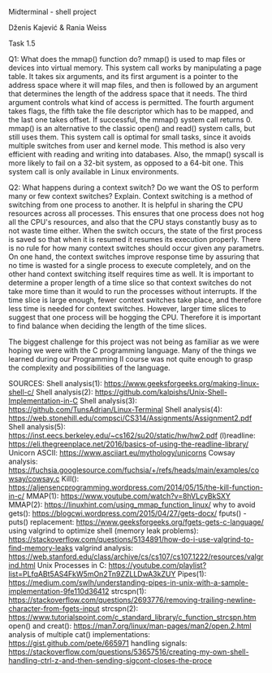Midterminal - shell project



Dženis Kajević & Rania Weiss

Task 1.5

Q1: What does the mmap() function do?
mmap() is used to map files or devices into virtual memory. This system call works by manipulating a page table. It takes six arguments, and its first argument is a pointer to the address space where it will map files, and then is followed by an argument that determines the length of the address space that it needs. The third argument controls what kind of access is permitted. The fourth argument takes flags, the fifth take the file descriptor which has to be mapped, and the last one takes offset. If successful, the mmap() system call returns 0. mmap() is an alternative to the classic open() and read() system calls, but still uses them. This system call is optimal for small tasks, since it avoids multiple switches from user and kernel mode. This method is also very efficient with reading and writing into databases. Also, the mmap() syscall is more likely to fail on a 32-bit system, as opposed to a 64-bit one. This system call is only available in Linux environments.

Q2: What happens during a context switch? Do we want the OS to perform many or few context
switches? Explain.
Context switching is a method of switching from one process to another. It is helpful in sharing the CPU resources across all processes. This ensures that one process does not hog all the CPU's resources, and also that the CPU stays constantly busy as to not waste time either. When the switch occurs, the state of the first process is saved so that when it is resumed it resumes its execution properly.
There is no rule for how many context switches should occur given any parametrs. On one hand, the context switches improve response time by assuring that no time is wasted for a single process to execute completely, and on the other hand context switching itself requires time as well. It is important to determine a proper length of a time slice so that context switches do not take more time than it would to run the processes without interrupts. If the time slice is large enough, fewer context switches take place, and therefore less time is needed for context switches. However, larger time slices to suggest that one process will be hogging the CPU. Therefore it is important to find balance when deciding the length of the time slices.

The biggest challenge for this project was not being as familiar as we were hoping we were with the C programming language. Many of the things we learned during our Programming II course was not quite enough to grasp the complexity and possibilities of the language.

SOURCES:
Shell analysis(1): https://www.geeksforgeeks.org/making-linux-shell-c/
Shell analysis(2): https://github.com/kalpishs/Unix-Shell-Implementation-in-C
Shell analysis(3): https://github.com/TunsAdrian/Linux-Terminal
Shell analysis(4): https://web.stonehill.edu/compsci/CS314/Assignments/Assignment2.pdf
Shell analysis(5): https://inst.eecs.berkeley.edu/~cs162/su20/static/hw/hw2.pdf
(l)readline: https://eli.thegreenplace.net/2016/basics-of-using-the-readline-library/
Unicorn ASCII: https://www.asciiart.eu/mythology/unicorns
Cowsay analysis: https://fuchsia.googlesource.com/fuchsia/+/refs/heads/main/examples/cowsay/cowsay.c
Kill(): https://aljensencprogramming.wordpress.com/2014/05/15/the-kill-function-in-c/
MMAP(1): https://www.youtube.com/watch?v=8hVLcyBkSXY
MMAP(2): https://linuxhint.com/using_mmap_function_linux/
why to avoid gets(): https://blogcwi.wordpress.com/2015/04/27/gets-docx/
fputs() - puts() replacement: https://www.geeksforgeeks.org/fgets-gets-c-language/
using valgrind to optimize shell (memory leak problems): https://stackoverflow.com/questions/5134891/how-do-i-use-valgrind-to-find-memory-leaks
valgrind analysis: https://web.stanford.edu/class/archive/cs/cs107/cs107.1222/resources/valgrind.html
Unix Processes in C: https://youtube.com/playlist?list=PLfqABt5AS4FkW5mOn2Tn9ZZLLDwA3kZUY
Pipes(1): https://medium.com/swlh/understanding-pipes-in-unix-with-a-sample-implementation-9fe110d36412
strcspn(1): https://stackoverflow.com/questions/2693776/removing-trailing-newline-character-from-fgets-input
strcspn(2): https://www.tutorialspoint.com/c_standard_library/c_function_strcspn.htm
open() and creat(): https://man7.org/linux/man-pages/man2/open.2.html
analysis of multiple cat() implementations: https://gist.github.com/pete/665971
handling signals: https://stackoverflow.com/questions/53657516/creating-my-own-shell-handling-ctrl-z-and-then-sending-sigcont-closes-the-proce
